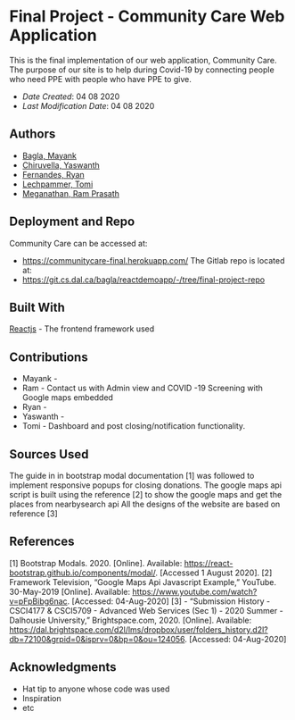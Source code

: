 # Final Project - Community Care Web Application

This is the final implementation of our web application, Community Care. The purpose of our site is to help during Covid-19 by connecting people who need PPE with people who have PPE to give.

* *Date Created*: 04 08 2020
* *Last Modification Date*: 04 08 2020

## Authors
* [Bagla, Mayank](my219790@dal.ca)
* [Chiruvella, Yaswanth](ys459705@dal.ca)
* [Fernandes, Ryan](ry289861@dal.ca)
* [Lechpammer, Tomi](tm513625@dal.ca)
* [Meganathan, Ram Prasath](rm507817@dal.ca)

## Deployment and Repo
Community Care can be accessed at:
* https://communitycare-final.herokuapp.com/
The Gitlab repo is located at:
* https://git.cs.dal.ca/bagla/reactdemoapp/-/tree/final-project-repo

## Built With
[Reactjs](https://reactjs.org/) - The frontend framework used

## Contributions
* Mayank - 
* Ram -  Contact us with Admin view and COVID -19 Screening with Google maps embedded
* Ryan - 
* Yaswanth - 
* Tomi - Dashboard and post closing/notification functionality.

## Sources Used
The guide in in bootstrap modal documentation [1] was followed to implement responsive popups for closing donations.
The google maps api script is built using the reference [2] to show the google maps and get the places from nearbysearch api 
All the designs of the website are based on reference [3]

## References
[1] Bootstrap Modals. 2020. [Online]. Available: https://react-bootstrap.github.io/components/modal/. [Accessed 1 August 2020].
[2] Framework Television, “Google Maps Api Javascript Example,” YouTube. 30-May-2019 [Online]. Available: https://www.youtube.com/watch?v=pFpBibg6nac. [Accessed: 04-Aug-2020]
[3] - “Submission History - CSCI4177 & CSCI5709 - Advanced Web Services (Sec 1) - 2020 Summer - Dalhousie University,” Brightspace.com, 2020. [Online]. Available: https://dal.brightspace.com/d2l/lms/dropbox/user/folders_history.d2l?db=72100&grpid=0&isprv=0&bp=0&ou=124056. [Accessed: 04-Aug-2020]
‌

## Acknowledgments

* Hat tip to anyone whose code was used
* Inspiration
* etc
